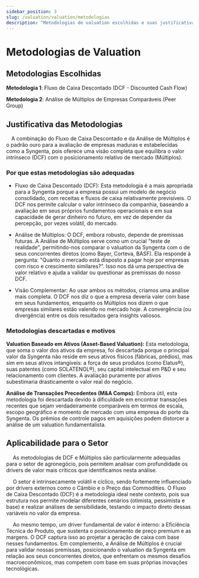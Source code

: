 ```yaml
---
sidebar_position: 3
slug: /valuation/valuation/metodologias
description: "Metodologias de valuation escolhidas e suas justificativas"
---
```


# Metodologias de Valuation

## Metodologias Escolhidas

**Metodologia 1**: Fluxo de Caixa Descontado (DCF - Discounted Cash Flow)

**Metodologia 2**: Análise de Múltiplos de Empresas Comparáveis (Peer Group)


## Justificativa das Metodologias
&emsp;A combinação do Fluxo de Caixa Descontado e da Análise de Múltiplos é o padrão ouro para a avaliação de empresas maduras e estabelecidas como a Syngenta, pois oferece uma visão completa que equilibra o valor intrínseco (DCF) com o posicionamento relativo de mercado (Múltiplos).

### Por que estas metodologias são adequadas

- Fluxo de Caixa Descontado (DCF): Esta metodologia é a mais apropriada para a Syngenta porque a empresa possui um modelo de negócio consolidado, com receitas e fluxos de caixa relativamente previsíveis. O DCF nos permite calcular o valor intrínseco da companhia, baseando a avaliação em seus próprios fundamentos operacionais e em sua capacidade de gerar dinheiro no futuro, em vez de depender da percepção, por vezes volátil, do mercado.

- Análise de Múltiplos: O DCF, embora robusto, depende de premissas futuras. A Análise de Múltiplos serve como um crucial "teste de realidade", permitindo-nos comparar o valuation da Syngenta com o de seus concorrentes diretos (como Bayer, Corteva, BASF). Ela responde à pergunta: "Quanto o mercado está disposto a pagar hoje por empresas com risco e crescimento similares?". Isso nos dá uma perspectiva de valor relativo e ajuda a validar ou questionar as premissas do nosso DCF.

- Visão Complementar: Ao usar ambos os métodos, criamos uma análise mais completa. O DCF nos diz o que a empresa deveria valer com base em seus fundamentos, enquanto os Múltiplos nos dizem o que empresas similares estão valendo no mercado hoje. A convergência (ou divergência) entre os dois resultados gera insights valiosos.

### Metodologias descartadas e motivos

**Valuation Baseado em Ativos (Asset-Based Valuation):** Esta metodologia, que soma o valor dos ativos da empresa, foi descartada porque o principal valor da Syngenta não reside em seus ativos físicos (fábricas, prédios), mas sim em seus ativos intangíveis: a força de seus produtos (como Elatus®), suas patentes (como SOLATENOL®), seu capital intelectual em P&D e seu relacionamento com clientes. A avaliação puramente por ativos subestimaria drasticamente o valor real do negócio.

**Análise de Transações Precedentes (M&A Comps):** Embora útil, esta metodologia foi descartada devido à dificuldade em encontrar transações recentes que sejam verdadeiramente comparáveis em termos de escala, escopo geográfico e momento de mercado com uma empresa do porte da Syngenta. Os prêmios de controle pagos em aquisições podem distorcer a análise de um valuation fundamentalista.

## Aplicabilidade para o Setor

&emsp; As metodologias de DCF e Múltiplos são particularmente adequadas para o setor de agronegócio, pois permitem analisar com profundidade os drivers de valor mais críticos que identificamos nesta análise.

&emsp; O setor é intrinsecamente volátil e cíclico, sendo fortemente influenciado por drivers externos como o Câmbio e o Preço das Commodities. O Fluxo de Caixa Descontado (DCF) é a metodologia ideal neste contexto, pois sua estrutura nos permite modelar diferentes cenários (otimista, pessimista e base) e realizar análises de sensibilidade, testando o impacto direto dessas variáveis no valor da empresa.

&emsp; Ao mesmo tempo, um driver fundamental de valor é interno: a Eficiência Técnica do Produto, que sustenta o posicionamento de preço premium e as margens. O DCF captura isso ao projetar a geração de caixa com base nesses fundamentos. Em complemento, a Análise de Múltiplos é crucial para validar nossas premissas, posicionando o valuation da Syngenta em relação aos seus concorrentes diretos, que enfrentam os mesmos desafios macroeconômicos, mas competem com base em suas próprias inovações tecnológicas.
